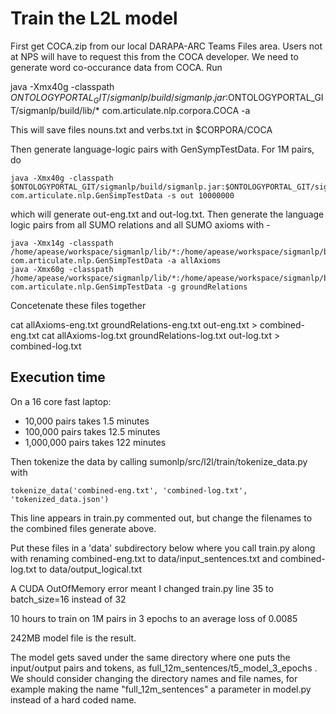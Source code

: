 # Train the L2L model

First get COCA.zip from our local
DARAPA-ARC Teams Files area.  Users not at NPS will have to request this from the COCA
developer.  We need to generate word co-occurance data from COCA. Run

java  -Xmx40g -classpath   $ONTOLOGYPORTAL_GIT/sigmanlp/build/sigmanlp.jar:$ONTOLOGYPORTAL_GIT/sigmanlp/build/lib/* com.articulate.nlp.corpora.COCA -a

This will save files nouns.txt and verbs.txt in $CORPORA/COCA

Then generate language-logic pairs with GenSympTestData. For 1M pairs, do

```
java -Xmx40g -classpath $ONTOLOGYPORTAL_GIT/sigmanlp/build/sigmanlp.jar:$ONTOLOGYPORTAL_GIT/sigmanlp/build/lib/* com.articulate.nlp.GenSimpTestData -s out 10000000
```

which will generate out-eng.txt and out-log.txt. Then generate the language logic pairs from all SUMO relations and all SUMO axioms with -

```
java -Xmx14g -classpath /home/apease/workspace/sigmanlp/lib/*:/home/apease/workspace/sigmanlp/build/classes com.articulate.nlp.GenSimpTestData -a allAxioms
java -Xmx60g -classpath /home/apease/workspace/sigmanlp/lib/*:/home/apease/workspace/sigmanlp/build/classes com.articulate.nlp.GenSimpTestData -g groundRelations
```

Concetenate these files together

cat allAxioms-eng.txt groundRelations-eng.txt out-eng.txt > combined-eng.txt
cat allAxioms-log.txt groundRelations-log.txt out-log.txt > combined-log.txt

## Execution time

On a 16 core fast laptop: 

* 10,000 pairs takes 1.5 minutes
* 100,000 pairs takes 12.5 minutes
* 1,000,000 pairs takes 122 minutes

Then tokenize the data by calling sumonlp/src/l2l/train/tokenize_data.py with

```
tokenize_data('combined-eng.txt', 'combined-log.txt', 'tokenized_data.json')
```

This line appears in train.py commented out, but change the filenames to the combined files generate above.

Put these files in a 'data' subdirectory below where you call train.py along with renaming
combined-eng.txt to data/input_sentences.txt and combined-log.txt to data/output_logical.txt

A CUDA OutOfMemory error meant I changed train.py line 35 to batch_size=16 instead of 32

10 hours to train on 1M pairs in 3 epochs to an average loss of 0.0085

242MB model file is the result.

The model gets saved under the same directory where one puts the input/output pairs and tokens,
as full_12m_sentences/t5_model_3_epochs .  We should consider changing the directory names
and file names, for example making the name "full_12m_sentences" a parameter in model.py instead of a hard coded name.




